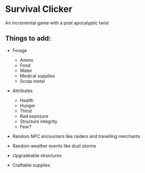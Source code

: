# Survival Clicker

An incremental game with a post apocalyptic twist

## Things to add:
- Forage
  - Ammo
  - Food
  - Water
  - Medical supplies
  - Scrap metal

- Attributes
  - Health
  - Hunger
  - Thirst
  - Rad exposure
  - Structure integrity
  - Fear?

- Random NPC encounters like raiders and travelling merchants
- Random weather events like dust storms 
- Upgradeable structures
- Craftable supplies